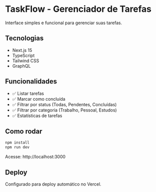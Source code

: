 # TaskFlow - Gerenciador de Tarefas

Interface simples e funcional para gerenciar suas tarefas.

## Tecnologias

- Next.js 15
- TypeScript
- Tailwind CSS
- GraphQL

## Funcionalidades

- ✅ Listar tarefas
- ✅ Marcar como concluída
- ✅ Filtrar por status (Todas, Pendentes, Concluídas)
- ✅ Filtrar por categoria (Trabalho, Pessoal, Estudos)
- ✅ Estatísticas de tarefas

## Como rodar

```bash
npm install
npm run dev
```

Acesse: http://localhost:3000

## Deploy

Configurado para deploy automático no Vercel.
